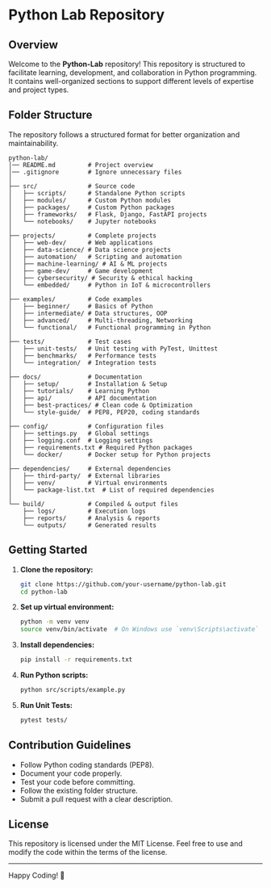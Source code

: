 # Python Lab Repository

## Overview
Welcome to the **Python-Lab** repository! This repository is structured to facilitate learning, development, and collaboration in Python programming. It contains well-organized sections to support different levels of expertise and project types.

## Folder Structure
The repository follows a structured format for better organization and maintainability.

```
python-lab/
│── README.md         # Project overview
│── .gitignore        # Ignore unnecessary files
│
├── src/              # Source code
│   ├── scripts/      # Standalone Python scripts
│   ├── modules/      # Custom Python modules
│   ├── packages/     # Custom Python packages
│   ├── frameworks/   # Flask, Django, FastAPI projects
│   └── notebooks/    # Jupyter notebooks
│
├── projects/         # Complete projects
│   ├── web-dev/      # Web applications
│   ├── data-science/ # Data science projects
│   ├── automation/   # Scripting and automation
│   ├── machine-learning/ # AI & ML projects
│   ├── game-dev/     # Game development
│   ├── cybersecurity/ # Security & ethical hacking
│   └── embedded/     # Python in IoT & microcontrollers
│
├── examples/         # Code examples
│   ├── beginner/     # Basics of Python
│   ├── intermediate/ # Data structures, OOP
│   ├── advanced/     # Multi-threading, Networking
│   └── functional/   # Functional programming in Python
│
├── tests/            # Test cases
│   ├── unit-tests/   # Unit testing with PyTest, Unittest
│   ├── benchmarks/   # Performance tests
│   └── integration/  # Integration tests
│
├── docs/             # Documentation
│   ├── setup/        # Installation & Setup
│   ├── tutorials/    # Learning Python
│   ├── api/          # API documentation
│   ├── best-practices/ # Clean code & Optimization
│   └── style-guide/  # PEP8, PEP20, coding standards
│
├── config/           # Configuration files
│   ├── settings.py   # Global settings
│   ├── logging.conf  # Logging settings
│   ├── requirements.txt # Required Python packages
│   └── docker/       # Docker setup for Python projects
│
├── dependencies/     # External dependencies
│   ├── third-party/  # External libraries
│   ├── venv/         # Virtual environments
│   └── package-list.txt  # List of required dependencies
│
└── build/            # Compiled & output files
    ├── logs/         # Execution logs
    ├── reports/      # Analysis & reports
    └── outputs/      # Generated results
```

## Getting Started
1. **Clone the repository:**
   ```bash
   git clone https://github.com/your-username/python-lab.git
   cd python-lab
   ```
2. **Set up virtual environment:**
   ```bash
   python -m venv venv
   source venv/bin/activate  # On Windows use `venv\Scripts\activate`
   ```
3. **Install dependencies:**
   ```bash
   pip install -r requirements.txt
   ```
4. **Run Python scripts:**
   ```bash
   python src/scripts/example.py
   ```
5. **Run Unit Tests:**
   ```bash
   pytest tests/
   ```

## Contribution Guidelines
- Follow Python coding standards (PEP8).
- Document your code properly.
- Test your code before committing.
- Follow the existing folder structure.
- Submit a pull request with a clear description.

## License
This repository is licensed under the MIT License. Feel free to use and modify the code within the terms of the license.

---
Happy Coding! 🐍

   
